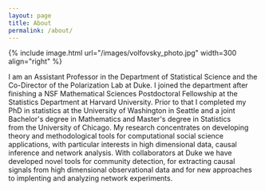 ```yaml
---
layout: page
title: About
permalink: /about/
---
```


{% include image.html url="/images/volfovsky_photo.jpg" width=300 align="right" %}

I am an Assistant Professor in the Department of Statistical Science and the Co-Director of the Polarization Lab at Duke. I joined the department after finishing a NSF Mathematical Sciences Postdoctoral Fellowship at the Statistics Department at Harvard University. Prior to that I completed my PhD in statistics at the University of Washington in Seattle and a joint Bachelor's degree in Mathematics and Master's degree in Statistics from the University of Chicago. My research concentrates on developing theory and methodological tools for computational social science applications, with particular interests in high dimensional data, causal inference and network analysis. With collaborators at Duke we have developed novel tools for community detection, for extracting causal signals from high dimensional observational data and for new approaches to implenting and analyzing network experiments. 
